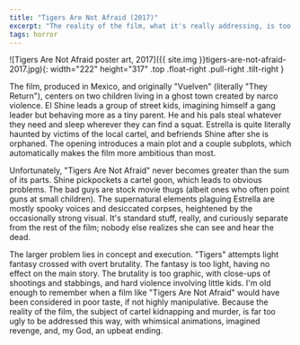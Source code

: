 ```yaml
---
title: "Tigers Are Not Afraid (2017)"
excerpt: "The reality of the film, what it's really addressing, is too ugly to be dramatized this way."
tags: horror
---
```


![Tigers Are Not Afraid poster art, 2017]({{ site.img }}tigers-are-not-afraid-2017.jpg){: width="222" height="317" .top .float-right .pull-right .tilt-right }

The film, produced in Mexico, and originally "Vuelven" (literally "They Return"), centers on two children living in a ghost town created by narco violence. El Shine leads a group of street kids, imagining himself a gang leader but behaving more as a tiny parent. He and his pals steal whatever they need and sleep wherever they can find a squat. Estrella is quite literally haunted by victims of the local cartel, and befriends Shine after she is orphaned. The opening introduces a main plot and a couple subplots, which automatically makes the film more ambitious than most.

Unfortunately, "Tigers Are Not Afraid" never becomes greater than the sum of its parts. Shine pickpockets a cartel goon, which leads to obvious problems. The bad guys are stock movie thugs (albeit ones who often point guns at small children). The supernatural elements plaguing Estrella are mostly spooky voices and desiccated corpses, heightened by the occasionally strong visual. It's standard stuff, really, and curiously separate from the rest of the film; nobody else realizes she can see and hear the dead.

The larger problem lies in concept and execution. "Tigers" attempts light fantasy crossed with overt brutality. The fantasy is too light, having no effect on the main story. The brutality is too graphic, with close-ups of shootings and stabbings, and hard violence involving little kids. I'm old enough to remember when a film like "Tigers Are Not Afraid" would have been considered in poor taste, if not highly manipulative. Because the reality of the film, the subject of cartel kidnapping and murder, is far too ugly to be addressed this way, with whimsical animations, imagined revenge, and, my God, an upbeat ending.
